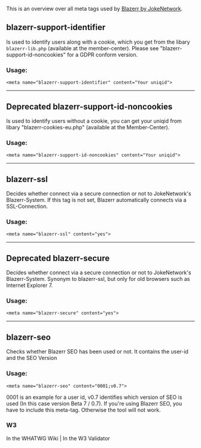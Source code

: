 This is an overview over all meta tags used by [Blazerr by JokeNetwork](https://jokenetwork.de).

## blazerr-support-identifier
Is used to identify users along with a cookie, which you get from the libary `blazerr-lib.php` (available at the member-center). 
Please see "blazerr-support-id-noncookies" for a GDPR conform version.

### Usage: 

	<meta name="blazerr-support-identifier" content="Your uniqid">

<hr>

## <span class="badge bg-secondary">Deprecated</span> blazerr-support-id-noncookies
Is used to identify users without a cookie, you can get your uniqid from libary "blazerr-cookies-eu.php" (available at the Member-Center).

### Usage:
	<meta name="blazerr-support-id-noncookies" content="Your uniqid">

<hr> 

## blazerr-ssl
Decides whether connect via a secure connection or not to JokeNetwork's Blazerr-System. If this tag is not set, Blazerr automatically connects via a SSL-Connection.

### Usage:
	<meta name="blazerr-ssl" content="yes">

<hr>

## <span class="badge bg-secondary">Deprecated</span> blazerr-secure 
Decides whether connect via a secure connection or not to JokeNetwork's Blazerr-System. Synonym to blazerr-ssl, but only for old browsers such as Internet Explorer 7.

### Usage:
	<meta name="blazerr-secure" content="yes">

<hr>

## blazerr-seo
Checks whether Blazerr SEO has been used or not. It contains the user-id and the SEO Version

### Usage:
	<meta name="blazerr-seo" content="0001;v0.7">
 0001 is an example for a user id, v0.7 identifies which version of SEO is used (In this case version Beta 7 / 0.7). If you're using Blazerr SEO, you have to include this meta-tag. Otherwise the tool will not work.

### W3
<i class="fas fa-check"></i> In the WHATWG Wiki | <i class="fas fa-check"></i>  In the W3 Validator

